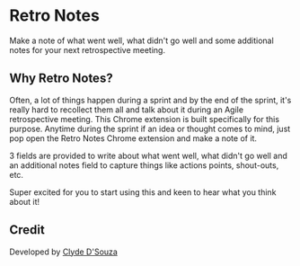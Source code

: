 # Retro Notes
Make a note of what went well, what didn't go well and some additional notes for your next retrospective meeting.

## Why Retro Notes?
Often, a lot of things happen during a sprint and by the end of the sprint, it's really hard to recollect them all and talk about it during an Agile retrospective meeting. This Chrome extension is built specifically for this purpose. Anytime during the sprint if an idea or thought comes to mind, just pop open the Retro Notes Chrome extension and make a note of it. 

3 fields are provided to write about what went well, what didn't go well and an additional notes field to capture things like actions points, shout-outs, etc.

Super excited for you to start using this and keen to hear what you think about it!

## Credit
Developed by [Clyde D'Souza](https://twitter.com/clydedz)
